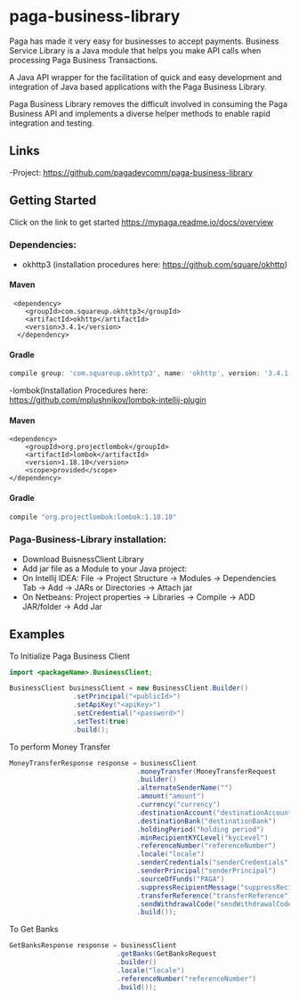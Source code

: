 # paga-business-library
Paga has made it very easy for businesses to accept payments. Business Service Library is a Java module that helps you make API calls when processing Paga Business Transactions.

A Java API wrapper for the facilitation of quick and easy development and integration of Java based applications with the Paga Business Library.

Paga Business Library removes the difficult involved in consuming the Paga Business API and implements a diverse  helper methods to enable rapid integration and testing. 

## Links
-Project: https://github.com/pagadevcomm/paga-business-library


## Getting Started
Click on the link to get started https://mypaga.readme.io/docs/overview

### Dependencies:
- okhttp3 (installation procedures here: https://github.com/square/okhttp)

#### Maven 
```maven
 <dependency>
    <groupId>com.squareup.okhttp3</groupId>
    <artifactId>okhttp</artifactId>
    <version>3.4.1</version>
  </dependency>
```
#### Gradle
```gradle
compile group: 'com.squareup.okhttp3', name: 'okhttp', version: '3.4.1'
```
-lombok(Installation Procedures here: https://github.com/mplushnikov/lombok-intellij-plugin

#### Maven
```maven
<dependency>
    <groupId>org.projectlombok</groupId>
    <artifactId>lombok</artifactId>
    <version>1.18.10</version>
    <scope>provided</scope>
</dependency>
```

#### Gradle
```gradle
compile "org.projectlombok:lombok:1.18.10"
```


### Paga-Business-Library installation:
- Download BuisnessClient Library
- Add jar file as a Module to your Java project:
- On Intellij IDEA: File -> Project Structure -> Modules -> Dependencies Tab -> Add -> JARs or Directories -> Attach jar
- On Netbeans: Project properties -> Libraries -> Compile -> ADD JAR/folder -> Add Jar

## Examples
To Initialize Paga Business Client 
```java
import <packageName>.BusinessClient;
```
```java  
BusinessClient businessClient = new BusinessClient.Builder()
                .setPrincipal("<publicId>")
                .setApiKey("<apiKey>")
                .setCredential("<password>")
                .setTest(true)
                .build();
```                
  
To perform Money Transfer
```java
MoneyTransferResponse response = businessClient
                                .moneyTransfer(MoneyTransferRequest
                                .builder()
                                .alternateSenderName("")
                                .amount("amount")
                                .currency("currency")
                                .destinationAccount("destinationAccount")
                                .destinationBank("destinationBank")
                                .holdingPeriod("holding period")
                                .minRecipientKYCLevel("kycLevel")
                                .referenceNumber("referenceNumber")
                                .locale("locale")
                                .senderCredentials("senderCredentials")
                                .senderPrincipal("senderPrincipal")
                                .sourceOfFunds("PAGA")
                                .suppressRecipientMessage("suppressRecipientMessage")
                                .transferReference("transferReference")
                                .sendWithdrawalCode("sendWithdrawalCode")
                                .build());
```     

To Get Banks
```java
GetBanksResponse response = businessClient
                           .getBanks(GetBanksRequest
                           .builder()
                           .locale("locale")
                           .referenceNumber("referenceNumber")
                           .build());
```
